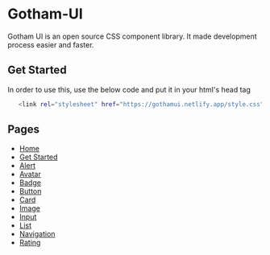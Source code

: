 # Gotham-UI

Gotham UI is an open source CSS component library.
It made development process easier and faster.


## Get Started

In order to use this, use the below code and put it in your html's head tag


```bash
   <link rel="stylesheet" href="https://gothamui.netlify.app/style.css" />
```


## Pages

- [Home](https://gothamui.netlify.app)
- [Get Started](https://gothamui.netlify.app/documentation.html)
- [Alert](https://gothamui.netlify.app/styles/alert/alert.html)
- [Avatar](https://gothamui.netlify.app/styles/avatar/avatar.html)
- [Badge](https://gothamui.netlify.app/styles/badges/badges.html)
- [Button](https://gothamui.netlify.app/styles/buttons/button.html)
- [Card](https://gothamui.netlify.app/styles/card/card.html)
- [Image](https://gothamui.netlify.app/styles/image/image.html)
- [Input](https://gothamui.netlify.app/styles/input/input.html)
- [List](https://gothamui.netlify.app/styles/lists/list.html)
- [Navigation](https://gothamui.netlify.app/styles/navigation/nav)
- [Rating](https://gothamui.netlify.app/styles/rating/rating.html)


